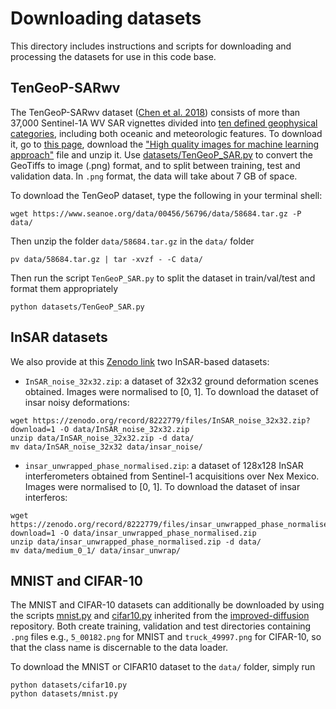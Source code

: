 # Downloading datasets

This directory includes instructions and scripts for downloading and processing the datasets for use in this code base.

## TenGeoP-SARwv

The TenGeoP-SARwv dataset ([Chen et al. 2018](https://doi.org/10.1002/gdj3.73)) consists of more than 37,000 Sentinel-1A WV SAR vignettes divided into [ten defined geophysical categories](https://www.seanoe.org/data/00456/56796/data/58682.txt), including both oceanic and meteorologic features. To download it, go to [this page](https://doi.org/10.17882/56796), download the ["High quality images for machine learning approach"](https://www.seanoe.org/data/00456/56796/data/58684.tar.gz) file and unzip it. Use [datasets/TenGeoP_SAR.py](datasets/TenGeoP_SAR.py) to convert the GeoTiffs to image (.png) format, and to split between training, test and validation data. In `.png` format, the data will take about 7 GB of space.

To download the TenGeoP dataset, type the following in your terminal shell:
```
wget https://www.seanoe.org/data/00456/56796/data/58684.tar.gz -P data/
```

Then unzip the folder `data/58684.tar.gz` in the `data/` folder
```
pv data/58684.tar.gz | tar -xvzf - -C data/
```

Then run the script `TenGeoP_SAR.py` to split the dataset in train/val/test and format them appropriately
```
python datasets/TenGeoP_SAR.py
```

## InSAR datasets

We also provide at this [Zenodo link](https://doi.org/10.5281/zenodo.8222778) two InSAR-based datasets:

 * `InSAR_noise_32x32.zip`: a dataset of 32x32 ground deformation scenes obtained. Images were normalised to [0, 1]. To download the dataset of insar noisy deformations:
```
wget https://zenodo.org/record/8222779/files/InSAR_noise_32x32.zip?download=1 -O data/InSAR_noise_32x32.zip
unzip data/InSAR_noise_32x32.zip -d data/
mv data/InSAR_noise_32x32 data/insar_noise/
```

 * `insar_unwrapped_phase_normalised.zip`: a dataset of 128x128 InSAR interferometers obtained from Sentinel-1 acquisitions over Nex Mexico. Images were normalised to [0, 1]. To download the dataset of insar interferos:
```
wget https://zenodo.org/record/8222779/files/insar_unwrapped_phase_normalised.zip?download=1 -O data/insar_unwrapped_phase_normalised.zip
unzip data/insar_unwrapped_phase_normalised.zip -d data/
mv data/medium_0_1/ data/insar_unwrap/
```



## MNIST and CIFAR-10

The MNIST and CIFAR-10 datasets can additionally be downloaded by using the scripts [mnist.py](mnist.py) and [cifar10.py](cifar10.py) inherited from the [improved-diffusion](https://github.com/openai/improved-diffusion) repository. Both create training, validation and test directories containing `.png` files e.g., `5_00182.png` for MNIST and `truck_49997.png` for CIFAR-10, so that the class name is discernable to the data loader.

To download the MNIST or CIFAR10 dataset to the `data/` folder, simply run
```
python datasets/cifar10.py
python datasets/mnist.py
```
